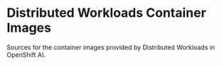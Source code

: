 # Distributed Workloads Container Images

Sources for the container images provided by Distributed Workloads in OpenShift AI.
